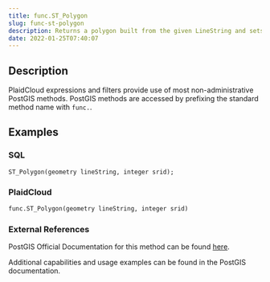 ```yaml
---
title: func.ST_Polygon
slug: func-st-polygon
description: Returns a polygon built from the given LineString and sets the spatial reference system from the SRID
date: 2022-01-25T07:40:07
---
```



## Description


PlaidCloud expressions and filters provide use of most non-administrative PostGIS methods. PostGIS methods are accessed by prefixing the standard method name with `func.`.



## Examples


### SQL



```
ST_Polygon(geometry lineString, integer srid);
```


### PlaidCloud



```python
func.ST_Polygon(geometry lineString, integer srid)
```


### External References


PostGIS Official Documentation for this method can be found [here](https://postgis.net/docs/manual-3.1/ST_Polygon.html).



Additional capabilities and usage examples can be found in the PostGIS documentation.

